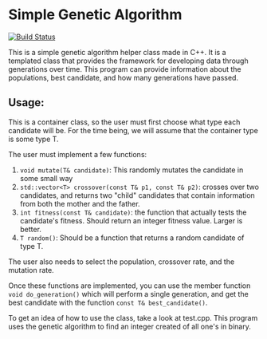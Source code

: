# Simple Genetic Algorithm

[![Build Status](https://travis-ci.org/coenvalk/Simple-Genetic-Algorithm.svg?branch=master)](https://travis-ci.org/coenvalk/Simple-Genetic-Algorithm)

This is a simple genetic algorithm helper class made in C++. It is a templated
class that provides the framework for developing data through generations over
time. This program can provide information about the populations, best candidate,
and how many generations have passed.

## Usage:

This is a container class, so the user must first choose what type each candidate will be.
For the time being, we will assume that the container type is some type T.

The user must implement a few functions:
1. `void mutate(T& candidate)`: This randomly mutates the candidate in some small way
1. `std::vector<T> crossover(const T& p1, const T& p2)`: crosses over two candidates, and returns
  two "child" candidates that contain information from both the mother and the father.
1. `int fitness(const T& candidate)`: the function that actually tests the candidate's fitness.
  Should return an integer fitness value. Larger is better.
1. `T random()`: Should be a function that returns a random candidate of type T.

The user also needs to select the population, crossover rate, and the mutation rate.

Once these functions are implemented, you can use the member function
`void do_generation()` which will perform a single generation, and get the best candidate with the function
`const T& best_candidate()`.

To get an idea of how to use the class, take a look at test.cpp. This program uses the genetic algorithm to find an integer created of all
one's in binary.
